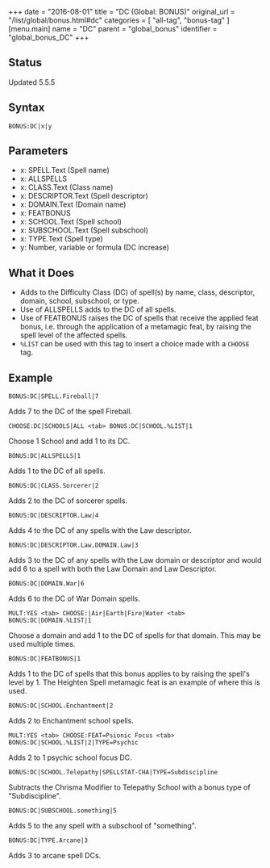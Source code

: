 +++
date = "2016-08-01"
title = "DC (Global: BONUS)"
original_url = "/list/global/bonus.html#dc"
categories = [ "all-tag", "bonus-tag" ]
[menu.main]
    name = "DC"
    parent = "global_bonus"
    identifier = "global_bonus_DC"
+++

## Status

Updated 5.5.5

## Syntax

`BONUS:DC|x|y`

## Parameters

-   x: SPELL.Text (Spell name)
-   x: ALLSPELLS
-   x: CLASS.Text (Class name)
-   x: DESCRIPTOR.Text (Spell descriptor)
-   x: DOMAIN.Text (Domain name)
-   x: FEATBONUS
-   x: SCHOOL.Text (Spell school)
-   x: SUBSCHOOL.Text (Spell subschool)
-   x: TYPE.Text (Spell type)
-   y: Number, variable or formula (DC increase)



What it Does
------------

-   Adds to the Difficulty Class (DC) of spell(s) by name, class,
    descriptor, domain, school, subschool, or type.
-   Use of ALLSPELLS adds to the DC of all spells.
-   Use of FEATBONUS raises the DC of spells that receive the applied
    feat bonus, i.e. through the application of a metamagic feat, by
    raising the spell level of the affected spells.
-   `%LIST` can be used with this tag to insert a choice made with a
    `CHOOSE` tag.

Example
-------

`BONUS:DC|SPELL.Fireball|7`

Adds 7 to the DC of the spell Fireball.

`CHOOSE:DC|SCHOOLS|ALL <tab> BONUS:DC|SCHOOL.%LIST|1`

Choose 1 School and add 1 to its DC.

`BONUS:DC|ALLSPELLS|1`

Adds 1 to the DC of all spells.

`BONUS:DC|CLASS.Sorcerer|2`

Adds 2 to the DC of sorcerer spells.

`BONUS:DC|DESCRIPTOR.Law|4`

Adds 4 to the DC of any spells with the Law descriptor.

`BONUS:DC|DESCRIPTOR.Law,DOMAIN.Law|3`

Adds 3 to the DC of any spells with the Law domain or descriptor and
would add 6 to a spell with both the Law Domain and Law Descriptor.

`BONUS:DC|DOMAIN.War|6`

Adds 6 to the DC of War Domain spells.

`MULT:YES <tab> CHOOSE:|Air|Earth|Fire|Water <tab> BONUS:DC|DOMAIN.%LIST|1`

Choose a domain and add 1 to the DC of spells for that domain. This may
be used multiple times.

`BONUS:DC|FEATBONUS|1`

Adds 1 to the DC of spells that this bonus applies to by raising the
spell's level by 1. The Heighten Spell metamagic feat is an example of
where this is used.

`BONUS:DC|SCHOOL.Enchantment|2`

Adds 2 to Enchantment school spells.

`MULT:YES <tab> CHOOSE:FEAT=Psionic Focus <tab> BONUS:DC|SCHOOL.%LIST|2|TYPE=Psychic`

Adds 2 to 1 psychic school focus DC.

`BONUS:DC|SCHOOL.Telepathy|SPELLSTAT-CHA|TYPE=Subdiscipline`

Subtracts the Chrisma Modifier to Telepathy School with a bonus type of
"Subdiscipline".

`BONUS:DC|SUBSCHOOL.something|5`

Adds 5 to the any spell with a subschool of "something".

`BONUS:DC|TYPE.Arcane|3`

Adds 3 to arcane spell DCs.

